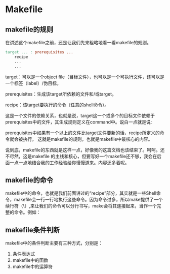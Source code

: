 # Makefile

## makefile的规则

在讲述这个makefile之前，还是让我们先来粗略地看一看makefile的规则。

```makefile
target ... : prerequisites ...
    recipe
    ...
    ...
```

target：可以是一个object file（目标文件），也可以是一个可执行文件，还可以是一个标签（label）/伪目标。

prerequisites：生成该target所依赖的文件和/或target。

recipe：该target要执行的命令（任意的shell命令）。

这是一个文件的依赖关系，也就是说，target这一个或多个的目标文件依赖于prerequisites中的文件，其生成规则定义在command中。说白一点就是说:

prerequisites中如果有一个以上的文件比target文件要新的话，recipe所定义的命令就会被执行。
这就是makefile的规则，也就是makefile中最核心的内容。

说到底，makefile的东西就是这样一点，好像我的这篇文档也该结束了。呵呵。还不尽然，这是makefile 的主线和核心，但要写好一个makefile还不够，我会在后面一点一点地结合我的工作经验给你慢慢道来。内容还多着呢。

## makefile的命令

makefile中的命令，也就是我们前面讲过的“recipe”部分，其实就是一些Shell命令，makefile会一行一行地执行这些命令。因为命令过多，所以make提供了一个续行符（\）,来让我们的命令可以分行书写，make会将其连接起来，当作一个完整的命令。例如：

## makefile条件判断

makefile中的条件判断主要有三种方式，分别是：

1. 条件表达式
2. makefile中的函数
3. makefile中的运算符
